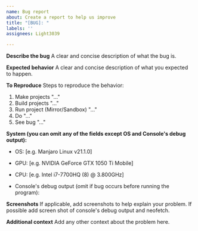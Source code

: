 ```yaml
---
name: Bug report
about: Create a report to help us improve
title: "[BUG]: "
labels: ''
assignees: Light3039

---
```


**Describe the bug**
A clear and concise description of what the bug is.

**Expected behavior**
A clear and concise description of what you expected to happen.

**To Reproduce**
Steps to reproduce the behavior:
1. Make projects "..."
2. Build projects "..."
3. Run project (Mirror/Sandbox) "..."
4. Do "..."
5. See bug "..."

**System (you can omit any of the fields except OS and Console's debug output):**
 - OS: [e.g. Manjaro Linux v21.1.0]
- GPU: [e.g. NVIDIA GeForce GTX 1050 Ti Mobile]
- CPU: [e.g. Intel i7-7700HQ (8) @ 3.800GHz]

 - Console's debug output (omit if bug occurs before running the program):

**Screenshots**
If applicable, add screenshots to help explain your problem.
If possible add screen shot of console's debug output and neofetch.

**Additional context**
Add any other context about the problem here.
